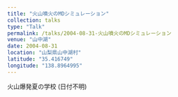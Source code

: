 ```yaml
---
title: "火山噴火のMDシミュレーション"
collection: talks
type: "Talk"
permalink: /talks/2004-08-31-火山噴火のMDシミュレーション
venue: "山中湖"
date: 2004-08-31
location: "山梨県山中湖村"
latitude: "35.416749"
longitude: "138.8964995"
---
```


火山爆発夏の学校 (日付不明)
